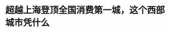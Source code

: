 <!DOCTYPE html>
<html lang="zh-CN">

<head>
    
<title>超越上海登顶全国消费第一城，这个西部城市凭什么_腾讯新闻</title>
<meta name="keywords" content="消费第一城,重庆,上海,消费,社零">
<meta name="description" content="本文来源：时代周报 作者：李杭重庆的消费数据又一次超过了上海。重庆市统计局数据显示，1-4月，重庆社会消费品零售总额5385.43亿元，同比增长4.4%。同期，上海社会消费品零售总额为5355.46亿元，同比下降0.3%。也就是说，重庆再次超过上海，成为当前中国消费总额最高的城市。事实上，自今年以来，重庆的社零总额持续超过上...">
<meta name="author" content="腾讯网">
<meta name="copyright" content="Copyright 1998 - 2025 Tencent. All Rights Reserved">
<meta property="og:type" content="news" />

<meta property="og:title" content="超越上海登顶全国消费第一城，这个西部城市凭什么_腾讯新闻" />
<meta property="og:description" content="本文来源：时代周报 作者：李杭重庆的消费数据又一次超过了上海。重庆市统计局数据显示，1-4月，重庆社会消费品零售总额5385.43亿元，同比增长4.4%。同期，上海社会消费品零售总额为5355.46亿元，同比下降0.3%。也就是说，重庆再次超过上海，成为当前中国消费总额最高的城市。事实上，自今年以来，重庆的社零总额持续超过上..." />
<meta property="og:url" content="https://news.qq.com/rain/a/20250529A08NTF00" />
<meta property="og:image" content="https://inews.gtimg.com/om_ls/OVg9jMWfoqYiZkcOJg9W5XBkxSWSLgJ1TntjyUfhWPwWUAA_640330/0" />
<meta property="article:author" content="时代周报" />
<meta property="article:published_time" content="2025-05-29 19:12:06" />
<meta property="category" content="house" />

<meta name="baidu-site-verification" content="jJeIJ5X7pP" />
    <meta charset="utf-8" />
<meta http-equiv="X-UA-Compatible" content="IE=Edge" />
<meta name="viewport" content="width=device-width, initial-scale=1, shrink-to-fit=no" />
<link rel="dns-prefetch" href="mat1.gtimg.com">
<link rel="dns-prefetch" href="i.news.qq.com">
<link rel="shortcut icon" href="https://mat1.gtimg.com/qqcdn/qqindex2021/favicon.ico">
<script nomodule="true" src="https://mat1.gtimg.com/qqcdn/qqindex2021/common-static/20240515201444/core3-37-1.min.js"></script>
<script>
  try {
    if (!window.IntersectionObserver) {
      var observerScript = document.createElement('script');
      observerScript.src = "https://mat1.gtimg.com/qqcdn/qqindex2021/common-static/20241024141058/intersection-observer-polyfill.js";
      document.head.appendChild(observerScript);
    }
  } catch (error) {}
</script>

<script>
  try {
    if (!Element.prototype.scrollTo) {
      var scrollScript = document.createElement('script');
      scrollScript.src = "https://mat1.gtimg.com/qqcdn/qqindex2021/common-static/20241025153001/scroll-behavior-polyfill.js";
      document.head.appendChild(scrollScript);
    }
  } catch (error) {}
</script>
<script>
  try {
    if ('scrollRestoration' in window.history) {
      window.history.scrollRestoration = 'manual';
    }
    window.isPcClient = Boolean(window.electron) && (
      window.navigator.userAgent.indexOf('pc-client') > 0 ||
      window.navigator.userAgent.indexOf('TencentNews') > 0
    );
  } catch {}
</script>
<script>
  try {
    if (window.isPcClient) {
      var bodyStyle = document.createElement('style');
      bodyStyle.innerText = 'body{ zoom: 0.95 }';
      document.head.appendChild(bodyStyle);
    }
  } catch {}
</script>
<script>
  window.DATA = {"url":"https://view.inews.qq.com/a/20250529A08NTF00","article_id":"20250529A08NTF00","article_type":"0","title":"超越上海登顶全国消费第一城，这个西部城市凭什么","desc":"本文来源：时代周报 作者：李杭重庆的消费数据又一次超过了上海。重庆市统计局数据显示，1-4月，重庆社会消费品零售总额5385.43亿元，同比增长4.4%。同期，上海社会消费品零售总额为5355.46亿元，同比下降0.3%。也就是说，重庆再次超过上海，成为当前中国消费总额最高的城市。事实上，自今年以来，重庆的社零总额持续超过上...","iNewsRecommendLevel":1,"abstract":"本文来源：时代周报 作者：李杭重庆的消费数据又一次超过了上海。重庆市统计局数据显示，1-4月，重庆社会消费品零售总额5385.43亿元，同比增长4.4%。同期，上海社会消费品零售总额为5355.46亿元，同比下降0.3%。也就是说，重庆再次超过上海，成为当前中国消费总额最高的城市。事实上，自今年以来，重庆的社零总额持续超过上...","catalog1":"house","ad_channel_sign":"house","introduction":"","media":"时代周报","media_id":"5493408","pubtime":"2025-05-29 19:12:06","comment_id":"8415966528","political":0,"cmsId":"20250529A08NTF00","cms_id":"20250529A08NTF00","closeAllAd":0,"closeAllFavorite":false,"originContent":{"directory":{"ai_list":[{"desc":"重庆消费数据再次超过上海","link":"AIPOS_0"},{"desc":"重庆社零总额持续超过上海的原因","link":"AIPOS_1"},{"desc":"重庆连续登顶“消费第一城”","link":"AIPOS_2"},{"desc":"重庆消费实力的多重支撑","link":"AIPOS_3"},{"desc":"重庆与上海的消费差距","link":"AIPOS_4"},{"desc":"重庆与上海的政策路径差异","link":"AIPOS_5"}],"enable":2,"list":null},"text":"\u003cdiv class=\"rich_media_content\"\u003e\u003cp\u003e本文来源：时代周报 作者：李杭\u003c/p\u003e\u003cp\u003e重庆的消费数据又一次超过了上海。\u003c/p\u003e\u003cp\u003e\u003c!--AIPOS_0--\u003e重庆市统计局数据显示，1-4月，重庆社会消费品零售总额5385.43亿元，同比增长4.4%。同期，上海社会消费品零售总额为5355.46亿元，同比下降0.3%。也就是说，重庆再次超过上海，成为当前中国消费总额最高的城市。\u003c!--MID_AD_0--\u003e\u003c!--EOP_0--\u003e\u003c/p\u003e\u003c!--MID_ARTICLE_AD_0--\u003e\u003c!--PARAGRAPH_0--\u003e\u003cp\u003e事实上，自今年以来，重庆的社零总额持续超过上海。数据显示，今年1-2月、一季度、1-4月，重庆社零总额依次为2831.83亿元、4204.32亿元、5385.43亿元，均高于上海同期的2777.4亿元、4057.45亿元和5355.46亿元。\u003c/p\u003e\u003cp style=\"text-align: center\" class=\"time-article-imgText-box\"\u003e \u003c!--IMG_0--\u003e  \u003c/p\u003e\u003cp\u003e为何会出现这一变化？\u003c!--AIPOS_1--\u003e中国社科院城市发展与环境研究中心研究员牛凤瑞告诉时代周报记者，重庆社零总额能够超过上海，得益于其庞大的人口基数，以及近期刺激消费政策对中低收入家庭更具吸引力等多方面因素共同作用。\u003c/p\u003e\u003cp style=\"text-align: center\" class=\"time-article-imgText-box\"\u003e \u003c!--IMG_1--\u003e \u003c/p\u003e\u003cp style=\"text-align: center\" class=\"qqnews_image_desc\"\u003e\u003cspan style=\"font-size: 14px\"\u003e\u003cspan style=\"color: rgb(102, 102, 102)\"\u003e重庆 图源：图虫创意 \u003c/span\u003e\u003c/span\u003e\u003c/p\u003e\u003cp\u003e民间也有更加通俗的解读：重庆房价收入比低于一线城市，市民有闲钱，消费意愿更强；加之重庆作为网红城市的辐射力，吸引全国游客“打卡”，促进了消费收入的增长。\u003c/p\u003e\u003cp\u003e那么，重庆的社零总额领先是否真的意味着其能够取代上海成为 “消费第一城”？\u003c/p\u003e\u003cp class=\"time-article-subtitle\"\u003e\u003cstrong\u003e连续登顶“消费第一城”\u003c/strong\u003e\u003c/p\u003e\u003cp\u003e\u003c!--AIPOS_2--\u003e回看过去五年，重庆的消费市场始终保持着强劲的增长势头。\u003c/p\u003e\u003cp\u003e2020年，重庆社消零总额达11787.2亿元，与上海、北京共同迈过万亿元大关，成为当年三个社零总额超万亿的城市之一。更是凭借1.3%的增速，在十大消费城市中位居首位。\u003c/p\u003e\u003cp\u003e四年后的2024年，重庆的消费实力再次提升，社零总额攀升至15677.37亿元，在全国七大消费“万亿之城”中排名第二，比北京高出了2116.81亿元。而自2025年以来，重庆更是首次超越上海，连续登顶“消费第一城”。\u003c!--MID_AD_1--\u003e\u003c!--EOP_1--\u003e\u003c/p\u003e\u003c!--MID_ARTICLE_AD_1--\u003e\u003c!--PARAGRAPH_1--\u003e\u003cp\u003e重庆究竟是如何实现这一系列跨越式突破的？\u003c/p\u003e\u003cp\u003e从数据上看，2025年1-4月，重庆餐饮收入和商品零售均保持较快增长，增速分别达到6.6%和4.0%。从商品零售来看，体育、娱乐用品类、通讯器材类等主要商品均呈现出两位数的增长势头。\u003c/p\u003e\u003cp\u003e相比之下，上海同期的消费市场则略显颓势，餐饮收入下降3.1%，商品零售额仅增长0.1%，金银珠宝、日用品、汽车等商品的零售额均呈下降态势。\u003c/p\u003e\u003cp\u003e透过数据挖掘本质，\u003c!--AIPOS_3--\u003e重庆的消费实力主要源于居民消费潜力释放、政策红利驱动等方面的多重支撑。\u003c/p\u003e\u003cp\u003e作为人口第一大市，重庆2024年常住人口3191.43万人，庞大的人口基数，使得这座西部经济第一城拥有天然的消费基本盘。\u003c/p\u003e\u003cp\u003e此外，与一线城市相比，近几年持续加力的“两新”政策在重庆更容易释放效能。\u003c/p\u003e\u003cp\u003e牛凤瑞认为，刺激消费政策对不同区域的刺激效果存在很大差异，例如家电补贴等政策对中低收入家庭吸引力更强。而重庆作为常住人口超3000万的特大直辖市，中低收入群体基数大、区县消费市场潜力足，政策红利更容易转化为消费动能。\u003c!--MID_AD_2--\u003e\u003c!--EOP_2--\u003e\u003c/p\u003e\u003c!--MID_ARTICLE_AD_2--\u003e\u003c!--PARAGRAPH_2--\u003e\u003cp\u003e流量经济也是一个不容忽视的因素。多年来，重庆凭借独特的城市景观和文旅IP长期位居“网红打卡地”前列，而今年五一假期前夕，重庆荣昌又因为卤鹅火爆全网，吸引全国游客打卡。\u003c/p\u003e\u003cp style=\"text-align: center\" class=\"time-article-imgText-box\"\u003e \u003c!--IMG_2--\u003e \u003c/p\u003e\u003cp style=\"text-align: center\" class=\"qqnews_image_desc\"\u003e\u003cspan style=\"font-size: 14px\"\u003e\u003cspan style=\"color: rgb(102, 102, 102)\"\u003e荣昌卤鹅 图源：时代周报 何珊珊/摄 \u003c/span\u003e\u003c/span\u003e\u003c/p\u003e\u003cp\u003e数据显示，五一假期期间，荣昌区共接待游客234.5万人次，同比增长168.2%；同期重庆共接待国内游客1858.31万人次，同比增长10.4%，以亮眼成绩再次彰显“8D魔幻城市”的强大吸引力。\u003c/p\u003e\u003cp class=\"time-article-subtitle\"\u003e\u003cstrong\u003e与上海仍有差距\u003c/strong\u003e\u003c/p\u003e\u003cp\u003e不过，重庆前4个月社零总额超过上海，并不能简单地视为重庆的消费实力已强过上海。\u003c/p\u003e\u003cp\u003e从数据来看，两城的社零总额差距已从1-2月的54.43亿元，缩小至29.97亿元。重庆能否领跑全年，仍悬而未决。\u003c/p\u003e\u003cp\u003e从城市规模看，2024年重庆常住人口为3191.43万人（上海为2480.26万人），地域面积更广，社零总额的高基数一定程度上源于人口总量优势。\u003c/p\u003e\u003cp\u003e而想要衡量一座城市的消费实力，除了社零总额外，居民人均消费支出、城市的商业资源聚集度、国际化程度等都是需要考虑的因素。\u003c/p\u003e\u003cp\u003e先以居民人均消费支出这一指标来看。在今年一季度31省份人均消费支出排名中，上海位列第一，达到14047元，同期重庆人均消费支出为7335元，排名第十，不仅比上海低了6712元，与江苏等东南沿海省份相比也存在较大差距。\u003c/p\u003e\u003cp\u003e从更综合的维度来看，城市消费活力是经济动能的重要体现，需要从长期的发展趋势、产业、国际市场竞争力等维度综合评判。上海，在消费生态的成熟度与辐射力上展现出显著优势，这正是重庆目前与上海的主要差距所在。\u003c/p\u003e\u003cp\u003e例如在商业资源聚集度方面，上海的全球零售商集聚度高达55%以上。2024年，上海举办各类品牌首发活动近3000场，新增首店1269家，17%以上为高能级首店。仅静安区，就在去年引进了首店234家，其中全球首店6家、亚洲首店3家、全国首店33家。\u003c!--MID_AD_3--\u003e\u003c!--EOP_3--\u003e\u003c/p\u003e\u003c!--MID_ARTICLE_AD_3--\u003e\u003c!--PARAGRAPH_3--\u003e\u003cp\u003e反观重庆，2024年共有389家品牌首店进驻各大商业项目，其中315家重庆首店、60家西南首店、14家全国首店，全国首店的占比为3.5%，首店能级与上海存在明显差距。\u003c/p\u003e\u003cp\u003e再看国际化程度，上海的消费市场对全球客群的吸引力更胜一筹。2024年，上海接待入境游客突破670.59万人次，同比激增84%，入境外国游客数量持续领跑全国，而同期重庆接待入境游客127万人次，与上海仍有不小差距。\u003c!--AIPOS_4--\u003e从这些数据不难看出，重庆在综合消费竞争力上，仍有很大的发展空间。\u003c!--MID_AD_4--\u003e\u003c!--EOP_4--\u003e\u003c/p\u003e\u003c!--MID_ARTICLE_AD_4--\u003e\u003c!--PARAGRAPH_4--\u003e\u003cp\u003e不过，为了缩小差距，重庆已经开始了冲刺模式。\u003c/p\u003e\u003cp\u003e今年4月，重庆印发《2025年重庆市扩消费“六大工程”实施方案》（下称《实施方案》）。该《实施方案》聚焦国际消费中心城市培育建设，围绕商品消费升级、服务消费扩容、新型消费培育等“六大工程”、25条具体举措为重点，整合全市资源、推动全域协同。\u003c/p\u003e\u003cp style=\"text-align: center\" class=\"time-article-imgText-box\"\u003e \u003c!--IMG_3--\u003e \u003c/p\u003e\u003cp style=\"text-align: center\" class=\"qqnews_image_desc\"\u003e\u003cspan style=\"font-size: 14px\"\u003e\u003cspan style=\"color: rgb(102, 102, 102)\"\u003e重庆 图源：网络 \u003c/span\u003e\u003c/span\u003e\u003c/p\u003e\u003cp\u003e根据《实施方案》目标，重庆要力争2025年全市社会消费品零售总额增速达5%、高于全国平均水平；商业增加值增速6%以上、高于全市\u003c!--VERTICAL_CARD_BEGIN_0--\u003eGDP\u003c!--VERTICAL_CARD_END_0--\u003e增速。\u003c/p\u003e\u003cp\u003e上海则于5月21日印发了《上海市提振消费专项行动方案》，把城乡居民增收行动放在了首要位置，并根据自身禀赋，出台了一系列消费提质措施。\u003c/p\u003e\u003cp\u003e\u003c!--AIPOS_5--\u003e而两地政策路径也折射出发展逻辑的差异：重庆侧重扩大消费规模筑牢基本盘，上海则聚焦提升消费能级巩固领先地位。\u003c/p\u003e\u003cp\u003e从这场消费中心城市的差异化竞争中也不难发现，消费早已超越单一的经济指标范畴，成为城市发展模式与能级较量的关键赛道。\u003c/p\u003e\u003cdiv powered-by=\"qqnews_ex-editor\"\u003e\u003c/div\u003e\u003cstyle\u003e.rich_media_content{--news-tabel-th-night-color: #444444;--news-font-day-color: #333;--news-font-night-color: #d9d9d9;--news-bottom-distance: 22px}.rich_media_content p:not([data-exeditor-arbitrary-box=image-box]){letter-spacing:.5px;line-height:30px;margin-bottom:var(--news-bottom-distance);word-wrap:break-word}.rich_media_content{color:var(--news-font-day-color);font-size:18px}@media(prefers-color-scheme:dark){body:not([data-weui-theme=light]):not([dark-mode-disable=true]) .rich_media_content p:not([data-exeditor-arbitrary-box=image-box]){letter-spacing:.5px;line-height:30px;margin-bottom:var(--news-bottom-distance);word-wrap:break-word}body:not([data-weui-theme=light]):not([dark-mode-disable=true]) .rich_media_content{color:var(--news-font-night-color)}}.data_color_scheme_dark .rich_media_content p:not([data-exeditor-arbitrary-box=image-box]){letter-spacing:.5px;line-height:30px;margin-bottom:var(--news-bottom-distance);word-wrap:break-word}.data_color_scheme_dark .rich_media_content{color:var(--news-font-night-color)}.data_color_scheme_dark .rich_media_content{font-size:18px}.rich_media_content p[data-exeditor-arbitrary-box=image-box]{margin-bottom:11px}.rich_media_content\u003ediv:not(.qnt-video),.rich_media_content\u003esection{margin-bottom:var(--news-bottom-distance)}.rich_media_content hr{margin-bottom:var(--news-bottom-distance)}.rich_media_content .link_list{margin:0;margin-top:20px;min-height:0!important}.rich_media_content blockquote{background:#f9f9f9;border-left:6px solid #ccc;margin:1.5em 10px;padding:.5em 10px}.rich_media_content blockquote p{margin-bottom:0!important}.data_color_scheme_dark .rich_media_content blockquote{background:#323232}@media(prefers-color-scheme:dark){body:not([data-weui-theme=light]):not([dark-mode-disable=true]) .rich_media_content blockquote{background:#323232}}.rich_media_content ol[data-ex-list]{--ol-start: 1;--ol-list-style-type: decimal;list-style-type:none;counter-reset:olCounter calc(var(--ol-start,1) - 1);position:relative}.rich_media_content ol[data-ex-list]\u003eli\u003e:first-child::before{content:counter(olCounter,var(--ol-list-style-type)) '. ';counter-increment:olCounter;font-variant-numeric:tabular-nums;display:inline-block}.rich_media_content ul[data-ex-list]{--ul-list-style-type: circle;list-style-type:none;position:relative}.rich_media_content ul[data-ex-list].nonUnicode-list-style-type\u003eli\u003e:first-child::before{content:var(--ul-list-style-type) ' ';font-variant-numeric:tabular-nums;display:inline-block;transform:scale(0.5)}.rich_media_content ul[data-ex-list].unicode-list-style-type\u003eli\u003e:first-child::before{content:var(--ul-list-style-type) ' ';font-variant-numeric:tabular-nums;display:inline-block;transform:scale(0.8)}.rich_media_content ol:not([data-ex-list]){padding-left:revert}.rich_media_content ul:not([data-ex-list]){padding-left:revert}.rich_media_content table{display:table;border-collapse:collapse;margin-bottom:var(--news-bottom-distance)}.rich_media_content table th,.rich_media_content table td{word-wrap:break-word;border:1px solid #ddd;white-space:nowrap;padding:2px 5px}.rich_media_content table th{font-weight:700;background-color:#f0f0f0;text-align:left}.rich_media_content table p{margin-bottom:0!important}.data_color_scheme_dark .rich_media_content table th{background:var(--news-tabel-th-night-color)}@media(prefers-color-scheme:dark){body:not([data-weui-theme=light]):not([dark-mode-disable=true]) .rich_media_content table th{background:var(--news-tabel-th-night-color)}}.rich_media_content .qqnews_image_desc,.rich_media_content p[type=om-image-desc]{line-height:20px!important;text-align:center!important;font-size:14px!important;color:#666!important}.rich_media_content div[data-exeditor-arbitrary-box=wrap]:not([data-exeditor-arbitrary-box-special-style]){max-width:100%}.rich_media_content .qqnews-content{--wmfont: 0;--wmcolor: transparent;font-size:var(--wmfont);color:var(--wmcolor);line-height:var(--wmfont)!important;margin-bottom:var(--wmfont)!important}.rich_media_content .qqnews_sign_emphasis{background:#f7f7f7}.rich_media_content .qqnews_sign_emphasis ol{word-wrap:break-word;border:none;color:#5c5c5c;line-height:28px;list-style:none;margin:14px 0 6px;padding:16px 15px 4px}.rich_media_content .qqnews_sign_emphasis p{margin-bottom:12px!important}.rich_media_content .qqnews_sign_emphasis ol\u003eli\u003ep{padding-left:30px}.rich_media_content .qqnews_sign_emphasis ol\u003eli{list-style:none}.rich_media_content .qqnews_sign_emphasis ol\u003eli\u003ep:first-child::before{margin-left:-30px;content:counter(olCounter,decimal) ''!important;counter-increment:olCounter!important;font-variant-numeric:tabular-nums!important;background:#37f;border-radius:2px;color:#fff;font-size:15px;font-style:normal;text-align:center;line-height:18px;width:18px;height:18px;margin-right:12px;position:relative;top:-1px}.data_color_scheme_dark .rich_media_content .qqnews_sign_emphasis{background:#262626}.data_color_scheme_dark .rich_media_content .qqnews_sign_emphasis ol\u003eli\u003ep{color:#a9a9a9}@media(prefers-color-scheme:dark){body:not([data-weui-theme=light]):not([dark-mode-disable=true]) .rich_media_content .qqnews_sign_emphasis{background:#262626}body:not([data-weui-theme=light]):not([dark-mode-disable=true]) .rich_media_content .qqnews_sign_emphasis ol\u003eli\u003ep{color:#a9a9a9}}.rich_media_content h1,.rich_media_content h2,.rich_media_content h3,.rich_media_content h4,.rich_media_content h5,.rich_media_content h6{margin-bottom:var(--news-bottom-distance);font-weight:700}.rich_media_content h1{font-size:20px}.rich_media_content h2,.rich_media_content h3{font-size:19px}.rich_media_content h4,.rich_media_content h5,.rich_media_content h6{font-size:18px}.rich_media_content li:empty{display:none}.rich_media_content ul,.rich_media_content ol{margin-bottom:var(--news-bottom-distance)}.rich_media_content div\u003ep:only-child{margin-bottom:0!important}.rich_media_content .cms-cke-widget-title-wrap p{margin-bottom:0!important}\u003c/style\u003e\u003c/div\u003e","version":"v2"},"originAttribute":{"IMG_0":{"bigOrigUrl":"https://inews.gtimg.com/om_bt/Ot1mPqlrlsG9Uc_rrBnJCDVrgMjX4pM2-5U0_O-vy3ukwAA/0","compressUrl":"https://inews.gtimg.com/om_bt/Ot1mPqlrlsG9Uc_rrBnJCDVrgMjX4pM2-5U0_O-vy3ukwAA/641","desc":"","fullPic":"1","height":121,"imgurl0":"https://inews.gtimg.com/om_bt/Ot1mPqlrlsG9Uc_rrBnJCDVrgMjX4pM2-5U0_O-vy3ukwAA/0","imgurl1000":"https://inews.gtimg.com/om_bt/Ot1mPqlrlsG9Uc_rrBnJCDVrgMjX4pM2-5U0_O-vy3ukwAA/1000","islong":0,"origUrl":"https://inews.gtimg.com/om_bt/Ot1mPqlrlsG9Uc_rrBnJCDVrgMjX4pM2-5U0_O-vy3ukwAA/641","size":107,"style":"display: inline-block; max-width: 100%; width: 960px","thumb":"https://inews.gtimg.com/om_bt/Ot1mPqlrlsG9Uc_rrBnJCDVrgMjX4pM2-5U0_O-vy3ukwAA_181x181s/0","url":"https://inews.gtimg.com/om_bt/Ot1mPqlrlsG9Uc_rrBnJCDVrgMjX4pM2-5U0_O-vy3ukwAA/641","width":641},"IMG_1":{"bigOrigUrl":"https://inews.gtimg.com/om_bt/OcQdbiCYuPa4dTDYbTHVOdzT_hIOSwY36JsOcldk1NwEcAA/0","compressUrl":"https://inews.gtimg.com/om_bt/OcQdbiCYuPa4dTDYbTHVOdzT_hIOSwY36JsOcldk1NwEcAA/641","desc":"","fullPic":"1","height":427,"imgurl0":"https://inews.gtimg.com/om_bt/OcQdbiCYuPa4dTDYbTHVOdzT_hIOSwY36JsOcldk1NwEcAA/0","imgurl1000":"https://inews.gtimg.com/om_bt/OcQdbiCYuPa4dTDYbTHVOdzT_hIOSwY36JsOcldk1NwEcAA/1000","islong":0,"origUrl":"https://inews.gtimg.com/om_bt/OcQdbiCYuPa4dTDYbTHVOdzT_hIOSwY36JsOcldk1NwEcAA/641","size":442,"style":"display: inline-block; max-width: 100%; width: 960px","thumb":"https://inews.gtimg.com/om_bt/OcQdbiCYuPa4dTDYbTHVOdzT_hIOSwY36JsOcldk1NwEcAA_181x181s/0","url":"https://inews.gtimg.com/om_bt/OcQdbiCYuPa4dTDYbTHVOdzT_hIOSwY36JsOcldk1NwEcAA/641","width":641},"IMG_2":{"bigOrigUrl":"https://inews.gtimg.com/om_bt/O0pN1W5zYziwNbZL9W31IXrLDVNVKlpgDNiykAAIqUS_oAA/0","compressUrl":"https://inews.gtimg.com/om_bt/O0pN1W5zYziwNbZL9W31IXrLDVNVKlpgDNiykAAIqUS_oAA/641","desc":"","fullPic":"1","height":360,"imgurl0":"https://inews.gtimg.com/om_bt/O0pN1W5zYziwNbZL9W31IXrLDVNVKlpgDNiykAAIqUS_oAA/0","imgurl1000":"https://inews.gtimg.com/om_bt/O0pN1W5zYziwNbZL9W31IXrLDVNVKlpgDNiykAAIqUS_oAA/1000","islong":0,"origUrl":"https://inews.gtimg.com/om_bt/O0pN1W5zYziwNbZL9W31IXrLDVNVKlpgDNiykAAIqUS_oAA/641","size":375,"style":"display: inline-block; max-width: 100%; width: 960px","thumb":"https://inews.gtimg.com/om_bt/O0pN1W5zYziwNbZL9W31IXrLDVNVKlpgDNiykAAIqUS_oAA_181x181s/0","url":"https://inews.gtimg.com/om_bt/O0pN1W5zYziwNbZL9W31IXrLDVNVKlpgDNiykAAIqUS_oAA/641","width":641},"IMG_3":{"bigOrigUrl":"https://inews.gtimg.com/om_bt/OaUANJbw4cypUx4e9HWFa9l1R99Vo8EFo5UXduNL3cYykAA/0","compressUrl":"https://inews.gtimg.com/om_bt/OaUANJbw4cypUx4e9HWFa9l1R99Vo8EFo5UXduNL3cYykAA/641","desc":"","fullPic":"1","height":427,"imgurl0":"https://inews.gtimg.com/om_bt/OaUANJbw4cypUx4e9HWFa9l1R99Vo8EFo5UXduNL3cYykAA/0","imgurl1000":"https://inews.gtimg.com/om_bt/OaUANJbw4cypUx4e9HWFa9l1R99Vo8EFo5UXduNL3cYykAA/1000","islong":0,"origUrl":"https://inews.gtimg.com/om_bt/OaUANJbw4cypUx4e9HWFa9l1R99Vo8EFo5UXduNL3cYykAA/1000","size":2071,"style":"display: inline-block; max-width: 100%; width: 960px","thumb":"https://inews.gtimg.com/om_bt/OaUANJbw4cypUx4e9HWFa9l1R99Vo8EFo5UXduNL3cYykAA_181x181s/0","url":"https://inews.gtimg.com/om_bt/OaUANJbw4cypUx4e9HWFa9l1R99Vo8EFo5UXduNL3cYykAA/641","width":641},"VERTICAL_CARD_BEGIN_0":{"a_version":"21_android_7.4.57","desc":"GDP","detail_url":"qqnews://article_9528?act=ai_chat\u0026vertical_card_type=ai\u0026vertical_card_desc=GDP\u0026a_version=21_android_7.4.57\u0026i_version=11.0_qqnews_7.4.70","i_version":"11.0_qqnews_7.4.70","previous_context":"、25条具体举措为重点，整合全市资源、推动全域协同。  重庆 图源：网络 根据《实施方案》目标，重庆要力争2025年全市社会消费品零售总额增速达5%、高于全国平均水平；商业增加值增速6%以上、高于全市","subsequent_context":"增速。上海则于5月21日印发了《上海市提振消费专项行动方案》，把城乡居民增收行动放在了首要位置，并根据自身禀赋，出台了一系列消费提质措施。而两地政策路径也折射出发展逻辑的差异：重庆侧重扩大消费规模筑牢","type":"ai","url":"qqnews://article_9528?act=ai_chat\u0026vertical_card_type=ai\u0026vertical_card_desc=GDP\u0026jumpinfo=%7B%22scene%22%3A%22algo_scribe_words%22%2C%22sentence%22%3A%22GDP%22%2C%22sentenceContext%22%3A%22%E3%80%8125%E6%9D%A1%E5%85%B7%E4%BD%93%E4%B8%BE%E6%8E%AA%E4%B8%BA%E9%87%8D%E7%82%B9%EF%BC%8C%E6%95%B4%E5%90%88%E5%85%A8%E5%B8%82%E8%B5%84%E6%BA%90%E3%80%81%E6%8E%A8%E5%8A%A8%E5%85%A8%E5%9F%9F%E5%8D%8F%E5%90%8C%E3%80%82++%E9%87%8D%E5%BA%86+%E5%9B%BE%E6%BA%90%EF%BC%9A%E7%BD%91%E7%BB%9C+%E6%A0%B9%E6%8D%AE%E3%80%8A%E5%AE%9E%E6%96%BD%E6%96%B9%E6%A1%88%E3%80%8B%E7%9B%AE%E6%A0%87%EF%BC%8C%E9%87%8D%E5%BA%86%E8%A6%81%E5%8A%9B%E4%BA%892025%E5%B9%B4%E5%85%A8%E5%B8%82%E7%A4%BE%E4%BC%9A%E6%B6%88%E8%B4%B9%E5%93%81%E9%9B%B6%E5%94%AE%E6%80%BB%E9%A2%9D%E5%A2%9E%E9%80%9F%E8%BE%BE5%25%E3%80%81%E9%AB%98%E4%BA%8E%E5%85%A8%E5%9B%BD%E5%B9%B3%E5%9D%87%E6%B0%B4%E5%B9%B3%EF%BC%9B%E5%95%86%E4%B8%9A%E5%A2%9E%E5%8A%A0%E5%80%BC%E5%A2%9E%E9%80%9F6%25%E4%BB%A5%E4%B8%8A%E3%80%81%E9%AB%98%E4%BA%8E%E5%85%A8%E5%B8%82%7BGDP%7D%E5%A2%9E%E9%80%9F%E3%80%82%E4%B8%8A%E6%B5%B7%E5%88%99%E4%BA%8E5%E6%9C%8821%E6%97%A5%E5%8D%B0%E5%8F%91%E4%BA%86%E3%80%8A%E4%B8%8A%E6%B5%B7%E5%B8%82%E6%8F%90%E6%8C%AF%E6%B6%88%E8%B4%B9%E4%B8%93%E9%A1%B9%E8%A1%8C%E5%8A%A8%E6%96%B9%E6%A1%88%E3%80%8B%EF%BC%8C%E6%8A%8A%E5%9F%8E%E4%B9%A1%E5%B1%85%E6%B0%91%E5%A2%9E%E6%94%B6%E8%A1%8C%E5%8A%A8%E6%94%BE%E5%9C%A8%E4%BA%86%E9%A6%96%E8%A6%81%E4%BD%8D%E7%BD%AE%EF%BC%8C%E5%B9%B6%E6%A0%B9%E6%8D%AE%E8%87%AA%E8%BA%AB%E7%A6%80%E8%B5%8B%EF%BC%8C%E5%87%BA%E5%8F%B0%E4%BA%86%E4%B8%80%E7%B3%BB%E5%88%97%E6%B6%88%E8%B4%B9%E6%8F%90%E8%B4%A8%E6%8E%AA%E6%96%BD%E3%80%82%E8%80%8C%E4%B8%A4%E5%9C%B0%E6%94%BF%E7%AD%96%E8%B7%AF%E5%BE%84%E4%B9%9F%E6%8A%98%E5%B0%84%E5%87%BA%E5%8F%91%E5%B1%95%E9%80%BB%E8%BE%91%E7%9A%84%E5%B7%AE%E5%BC%82%EF%BC%9A%E9%87%8D%E5%BA%86%E4%BE%A7%E9%87%8D%E6%89%A9%E5%A4%A7%E6%B6%88%E8%B4%B9%E8%A7%84%E6%A8%A1%E7%AD%91%E7%89%A2%22%2C%22source%22%3A%22article_sharepage_scribewords%22%7D","urls":{"qqcom":{"pc_url":"qqnews://article_9528?act=ai_chat\u0026vertical_card_type=ai\u0026vertical_card_desc=GDP\u0026jumpinfo=%7B%22scene%22%3A%22algo_scribe_words%22%2C%22sentence%22%3A%22GDP%22%2C%22sentenceContext%22%3A%22%E3%80%8125%E6%9D%A1%E5%85%B7%E4%BD%93%E4%B8%BE%E6%8E%AA%E4%B8%BA%E9%87%8D%E7%82%B9%EF%BC%8C%E6%95%B4%E5%90%88%E5%85%A8%E5%B8%82%E8%B5%84%E6%BA%90%E3%80%81%E6%8E%A8%E5%8A%A8%E5%85%A8%E5%9F%9F%E5%8D%8F%E5%90%8C%E3%80%82++%E9%87%8D%E5%BA%86+%E5%9B%BE%E6%BA%90%EF%BC%9A%E7%BD%91%E7%BB%9C+%E6%A0%B9%E6%8D%AE%E3%80%8A%E5%AE%9E%E6%96%BD%E6%96%B9%E6%A1%88%E3%80%8B%E7%9B%AE%E6%A0%87%EF%BC%8C%E9%87%8D%E5%BA%86%E8%A6%81%E5%8A%9B%E4%BA%892025%E5%B9%B4%E5%85%A8%E5%B8%82%E7%A4%BE%E4%BC%9A%E6%B6%88%E8%B4%B9%E5%93%81%E9%9B%B6%E5%94%AE%E6%80%BB%E9%A2%9D%E5%A2%9E%E9%80%9F%E8%BE%BE5%25%E3%80%81%E9%AB%98%E4%BA%8E%E5%85%A8%E5%9B%BD%E5%B9%B3%E5%9D%87%E6%B0%B4%E5%B9%B3%EF%BC%9B%E5%95%86%E4%B8%9A%E5%A2%9E%E5%8A%A0%E5%80%BC%E5%A2%9E%E9%80%9F6%25%E4%BB%A5%E4%B8%8A%E3%80%81%E9%AB%98%E4%BA%8E%E5%85%A8%E5%B8%82%7BGDP%7D%E5%A2%9E%E9%80%9F%E3%80%82%E4%B8%8A%E6%B5%B7%E5%88%99%E4%BA%8E5%E6%9C%8821%E6%97%A5%E5%8D%B0%E5%8F%91%E4%BA%86%E3%80%8A%E4%B8%8A%E6%B5%B7%E5%B8%82%E6%8F%90%E6%8C%AF%E6%B6%88%E8%B4%B9%E4%B8%93%E9%A1%B9%E8%A1%8C%E5%8A%A8%E6%96%B9%E6%A1%88%E3%80%8B%EF%BC%8C%E6%8A%8A%E5%9F%8E%E4%B9%A1%E5%B1%85%E6%B0%91%E5%A2%9E%E6%94%B6%E8%A1%8C%E5%8A%A8%E6%94%BE%E5%9C%A8%E4%BA%86%E9%A6%96%E8%A6%81%E4%BD%8D%E7%BD%AE%EF%BC%8C%E5%B9%B6%E6%A0%B9%E6%8D%AE%E8%87%AA%E8%BA%AB%E7%A6%80%E8%B5%8B%EF%BC%8C%E5%87%BA%E5%8F%B0%E4%BA%86%E4%B8%80%E7%B3%BB%E5%88%97%E6%B6%88%E8%B4%B9%E6%8F%90%E8%B4%A8%E6%8E%AA%E6%96%BD%E3%80%82%E8%80%8C%E4%B8%A4%E5%9C%B0%E6%94%BF%E7%AD%96%E8%B7%AF%E5%BE%84%E4%B9%9F%E6%8A%98%E5%B0%84%E5%87%BA%E5%8F%91%E5%B1%95%E9%80%BB%E8%BE%91%E7%9A%84%E5%B7%AE%E5%BC%82%EF%BC%9A%E9%87%8D%E5%BA%86%E4%BE%A7%E9%87%8D%E6%89%A9%E5%A4%A7%E6%B6%88%E8%B4%B9%E8%A7%84%E6%A8%A1%E7%AD%91%E7%89%A2%22%2C%22source%22%3A%22article_sharepage_scribewords%22%7D"},"web":{"h5_url":"qqnews://article_9528?act=ai_chat\u0026vertical_card_type=ai\u0026vertical_card_desc=GDP\u0026jumpinfo=%7B%22scene%22%3A%22algo_scribe_words%22%2C%22sentence%22%3A%22GDP%22%2C%22sentenceContext%22%3A%22%E3%80%8125%E6%9D%A1%E5%85%B7%E4%BD%93%E4%B8%BE%E6%8E%AA%E4%B8%BA%E9%87%8D%E7%82%B9%EF%BC%8C%E6%95%B4%E5%90%88%E5%85%A8%E5%B8%82%E8%B5%84%E6%BA%90%E3%80%81%E6%8E%A8%E5%8A%A8%E5%85%A8%E5%9F%9F%E5%8D%8F%E5%90%8C%E3%80%82++%E9%87%8D%E5%BA%86+%E5%9B%BE%E6%BA%90%EF%BC%9A%E7%BD%91%E7%BB%9C+%E6%A0%B9%E6%8D%AE%E3%80%8A%E5%AE%9E%E6%96%BD%E6%96%B9%E6%A1%88%E3%80%8B%E7%9B%AE%E6%A0%87%EF%BC%8C%E9%87%8D%E5%BA%86%E8%A6%81%E5%8A%9B%E4%BA%892025%E5%B9%B4%E5%85%A8%E5%B8%82%E7%A4%BE%E4%BC%9A%E6%B6%88%E8%B4%B9%E5%93%81%E9%9B%B6%E5%94%AE%E6%80%BB%E9%A2%9D%E5%A2%9E%E9%80%9F%E8%BE%BE5%25%E3%80%81%E9%AB%98%E4%BA%8E%E5%85%A8%E5%9B%BD%E5%B9%B3%E5%9D%87%E6%B0%B4%E5%B9%B3%EF%BC%9B%E5%95%86%E4%B8%9A%E5%A2%9E%E5%8A%A0%E5%80%BC%E5%A2%9E%E9%80%9F6%25%E4%BB%A5%E4%B8%8A%E3%80%81%E9%AB%98%E4%BA%8E%E5%85%A8%E5%B8%82%7BGDP%7D%E5%A2%9E%E9%80%9F%E3%80%82%E4%B8%8A%E6%B5%B7%E5%88%99%E4%BA%8E5%E6%9C%8821%E6%97%A5%E5%8D%B0%E5%8F%91%E4%BA%86%E3%80%8A%E4%B8%8A%E6%B5%B7%E5%B8%82%E6%8F%90%E6%8C%AF%E6%B6%88%E8%B4%B9%E4%B8%93%E9%A1%B9%E8%A1%8C%E5%8A%A8%E6%96%B9%E6%A1%88%E3%80%8B%EF%BC%8C%E6%8A%8A%E5%9F%8E%E4%B9%A1%E5%B1%85%E6%B0%91%E5%A2%9E%E6%94%B6%E8%A1%8C%E5%8A%A8%E6%94%BE%E5%9C%A8%E4%BA%86%E9%A6%96%E8%A6%81%E4%BD%8D%E7%BD%AE%EF%BC%8C%E5%B9%B6%E6%A0%B9%E6%8D%AE%E8%87%AA%E8%BA%AB%E7%A6%80%E8%B5%8B%EF%BC%8C%E5%87%BA%E5%8F%B0%E4%BA%86%E4%B8%80%E7%B3%BB%E5%88%97%E6%B6%88%E8%B4%B9%E6%8F%90%E8%B4%A8%E6%8E%AA%E6%96%BD%E3%80%82%E8%80%8C%E4%B8%A4%E5%9C%B0%E6%94%BF%E7%AD%96%E8%B7%AF%E5%BE%84%E4%B9%9F%E6%8A%98%E5%B0%84%E5%87%BA%E5%8F%91%E5%B1%95%E9%80%BB%E8%BE%91%E7%9A%84%E5%B7%AE%E5%BC%82%EF%BC%9A%E9%87%8D%E5%BA%86%E4%BE%A7%E9%87%8D%E6%89%A9%E5%A4%A7%E6%B6%88%E8%B4%B9%E8%A7%84%E6%A8%A1%E7%AD%91%E7%89%A2%22%2C%22source%22%3A%22article_sharepage_scribewords%22%7D"}}},"VERTICAL_CARD_END_0":{"show_type":"6"}},"selfDeclare":{},"userAddress":"广东","card":{"chlid":"5493408","chlname":"时代周报","desc":"网罗时下财经热点、关注政策、经济、企业走向，专业视角深度剖析，让您每天掌握一手资讯。致力影响有影响力的人！","icon":"http://inews.gtimg.com/newsapp_ls/0/12943432976_200200/0","msgEntry":1,"uin":"ec08c5b8b89a9f97998d25bfe95e667f6d","update_frequency":"0","vip_desc":"时代周报官方账号","vip_icon_night":"https://inews.gtimg.com/newsapp_bt/0/1128171011183_4151/0","vip_place":"left","vip_type":"20006","vip_icon":"https://inews.gtimg.com/newsapp_bt/0/1128164013310_1586/0","vip_type_new":"20006","suid":"8QMX3Xxa5YIduzo=","liveInfo":{},"cpLevel":1},"interationCount":{"like":5,"collect":2,"share":4},"payment_info":{},"article_is_pay":false,"payment_column_info_v1":{"is_column_pay":false,"read_count_all":0},"tag_info_item":null,"contentWordsNum":2233,"extraProperty":{"FeedbackDetailDisableInsert":0,"zanSkinType":""},"relateWelfare":{},"aiSwitch":true,"isOversize":false,"videoArr":[]};
</script>
<script>
  window.channelInfo = {"channelConfig":{"channelNav":[{"_auto_id":"1","active_alien_img":"","alien_img":"","channel_id":"news_news_home","is_local":"0","link":"https://www.qq.com","name_cn":"首页","name_en":"home"},{"_auto_id":"2","active_alien_img":"","alien_img":"","channel_id":"news_news_top","is_local":"0","link":"","name_cn":"要闻","name_en":"news"},{"_auto_id":"4","active_alien_img":"","alien_img":"","channel_id":"news_news_bj","is_local":"1","link":"","name_cn":"北京","name_en":"bj"},{"_auto_id":"5","active_alien_img":"","alien_img":"","channel_id":"news_news_finance","is_local":"0","link":"","name_cn":"财经","name_en":"finance"},{"_auto_id":"6","active_alien_img":"","alien_img":"","channel_id":"news_news_tech","is_local":"0","link":"","name_cn":"科技","name_en":"tech"},{"_auto_id":"7","active_alien_img":"","alien_img":"","channel_id":"tv","is_local":"0","link":"https://v.qq.com/channel/tv/?ptag=qqnews","name_cn":"电视剧","name_en":"tv"},{"_auto_id":"8","active_alien_img":"","alien_img":"","channel_id":"news_news_qa","is_local":"0","link":"","name_cn":"热问","name_en":"qa"},{"_auto_id":"9","active_alien_img":"","alien_img":"","channel_id":"news_news_ent","is_local":"0","link":"","name_cn":"娱乐","name_en":"ent"},{"_auto_id":"10","active_alien_img":"","alien_img":"","channel_id":"variety","is_local":"0","link":"https://v.qq.com/channel/variety/?ptag=qqnews","name_cn":"综艺","name_en":"variety"},{"_auto_id":"11","active_alien_img":"","alien_img":"","channel_id":"news_news_sports","is_local":"0","link":"","name_cn":"体育","name_en":"sports"},{"_auto_id":"13","active_alien_img":"","alien_img":"","channel_id":"news_news_nba","is_local":"0","link":"","name_cn":"NBA","name_en":"nba"},{"_auto_id":"14","active_alien_img":"","alien_img":"","channel_id":"news_news_world","is_local":"0","link":"","name_cn":"国际","name_en":"world"},{"_auto_id":"15","active_alien_img":"","alien_img":"","channel_id":"news_news_mil","is_local":"0","link":"","name_cn":"军事","name_en":"milite"},{"_auto_id":"16","active_alien_img":"","alien_img":"","channel_id":"news_news_auto","is_local":"0","link":"","name_cn":"汽车","name_en":"auto"},{"_auto_id":"17","active_alien_img":"","alien_img":"","channel_id":"news_news_house","is_local":"0","link":"","name_cn":"房产","name_en":"house"},{"_auto_id":"18","active_alien_img":"","alien_img":"","channel_id":"news_news_edu","is_local":"0","link":"","name_cn":"教育","name_en":"edu"},{"_auto_id":"19","active_alien_img":"","alien_img":"","channel_id":"news_news_antip","is_local":"0","link":"","name_cn":"健康","name_en":"health"},{"_auto_id":"20","active_alien_img":"","alien_img":"","channel_id":"news_news_video","is_local":"0","link":"","name_cn":"视频","name_en":"video"},{"_auto_id":"21","active_alien_img":"","alien_img":"","channel_id":"news_news_game","is_local":"0","link":"","name_cn":"游戏","name_en":"games"},{"_auto_id":"22","active_alien_img":"","alien_img":"","channel_id":"news_news_nchupin","is_local":"0","link":"","name_cn":"眼界","name_en":"chupin"},{"_auto_id":"24","active_alien_img":"","alien_img":"","channel_id":"news_news_football","is_local":"0","link":"","name_cn":"足球","name_en":"football"},{"_auto_id":"25","active_alien_img":"","alien_img":"","channel_id":"news_news_kepu","is_local":"0","link":"","name_cn":"科学","name_en":"kepu"},{"_auto_id":"26","active_alien_img":"","alien_img":"","channel_id":"news_news_digi","is_local":"0","link":"","name_cn":"数码","name_en":"digi"},{"_auto_id":"28","active_alien_img":"","alien_img":"","channel_id":"ymzx","is_local":"0","link":"https://gamer.qq.com/v2/cloudgame/game/96897?ichannel=txxwpc0Ftxxwpc1","name_cn":"元梦之星","name_en":"news_news_ymzx"},{"_auto_id":"31","active_alien_img":"","alien_img":"","channel_id":"movie","is_local":"0","link":"https://v.qq.com/channel/movie/?ptag=qqnews","name_cn":"电影","name_en":"movie"},{"_auto_id":"32","active_alien_img":"","alien_img":"","channel_id":"news_news_esport","is_local":"0","link":"","name_cn":"电竞","name_en":"esport"},{"_auto_id":"34","active_alien_img":"","alien_img":"","channel_id":"news_news_history","is_local":"0","link":"","name_cn":"历史","name_en":"history"},{"_auto_id":"35","active_alien_img":"","alien_img":"","channel_id":"news_news_baby","is_local":"0","link":"","name_cn":"育儿","name_en":"baby"},{"_auto_id":"36","active_alien_img":"","alien_img":"","channel_id":"hbjy","is_local":"0","link":"https://gp.qq.com/act/a20250421mnqlx/news.shtml","name_cn":"和平精英","name_en":"news_news_hbjy"},{"_auto_id":"37","active_alien_img":"","alien_img":"","channel_id":"cloud_gamer","is_local":"0","link":"https://gamer.qq.com/?ichannel=txxwpc0Ftxxwpc1","name_cn":"云游戏","name_en":"cloud_gamer"},{"_auto_id":"38","active_alien_img":"","alien_img":"","channel_id":"news_news_lic","is_local":"0","link":"","name_cn":"理财","name_en":"finance_licai"},{"_auto_id":"39","active_alien_img":"","alien_img":"","channel_id":"news_news_istock","is_local":"0","link":"","name_cn":"股票","name_en":"finance_stock"},{"_auto_id":"40","active_alien_img":"","alien_img":"","channel_id":"ren_min_shi_pin","is_local":"0","link":"https://news.qq.com/omn/author/8QMd3Hld74cbujbY?tab=om_video","name_cn":"人民视频","name_en":"ren_min_shi_pin"},{"_auto_id":"41","active_alien_img":"","alien_img":"","channel_id":"news_news_weather","is_local":"0","link":"https://tianqi.qq.com/index.htm","name_cn":"天气","name_en":"weather"}]}};
</script>
<script>
  window.articleConfig = {"rightConfig":[{"_auto_id":"1","category_key":"default","modules":"{\"moduleList\":[{\"title\":\"作者其他文章\",\"id\":\"user_article\"},{\"title\":\"精选视频\",\"id\":\"video_album\",\"videoType\":\"tag\",\"videoId\":\"aUepxrtchGM=\",\"isSticky\":0},{\"title\":\"下载条\",\"id\":\"download_banner\",\"isSticky\":1},{\"title\":\"热点榜\",\"id\":\"hot_rank_list\",\"isSticky\":1},{\"title\":\"广告推广\",\"id\":\"ssp_ad_module\",\"category\":\"ad_ssp\",\"loid\":\"109\",\"isSticky\":1},{\"title\":\"广告推广位\",\"id\":\"c2s_ad_module\",\"category\":\"right_c2s\",\"path\":\"QQcom_all_Rectangle-1|QQcom_all_Rectangle-2|QQcom_all_Rectangle-3\",\"isSticky\":1}]}"},{"_auto_id":"2","category_key":"ent","modules":"{\"moduleList\":[{\"title\":\"作者其他文章\",\"id\":\"user_article\"},{\"title\":\"精选视频\",\"id\":\"video_album\",\"videoType\":\"tag\",\"videoId\":\"aUepxrtchGM=\"},{\"title\":\"下载条\",\"id\":\"download_banner\",\"isSticky\":1},{\"title\":\"热点榜\",\"id\":\"hot_rank_list\",\"isSticky\":1},{\"title\":\"广告推广\",\"id\":\"ssp_ad_module\",\"category\":\"ad_ssp\",\"loid\":\"109\",\"isSticky\":1},{\"title\":\"广告推广\",\"id\":\"ssp_ad_module\",\"category\":\"ad_ssp\",\"loid\":\"117\",\"isSticky\":1}]}"},{"_auto_id":"3","category_key":"game","modules":"{\"moduleList\":[{\"title\":\"作者其他文章\",\"id\":\"user_article\"},{\"title\":\"精选视频\",\"id\":\"video_album\",\"videoType\":\"tag\",\"videoId\":\"aUepxrtchGM=\"},{\"title\":\"热门游戏\",\"id\":\"recommend_game\",\"isSticky\":0},{\"title\":\"下载条\",\"id\":\"download_banner\",\"isSticky\":1},{\"title\":\"热点榜\",\"id\":\"hot_rank_list\",\"isSticky\":1},{\"title\":\"广告推广\",\"id\":\"ssp_ad_module\",\"category\":\"ad_ssp\",\"loid\":\"109\",\"isSticky\":1},{\"title\":\"广告推广位\",\"id\":\"c2s_ad_module\",\"category\":\"right_c2s\",\"path\":\"QQcom_all_Rectangle-1|QQcom_all_Rectangle-2|QQcom_all_Rectangle-3\",\"isSticky\":1}]}"},{"_auto_id":"4","category_key":"tech","modules":"{\"moduleList\":[{\"title\":\"作者其他文章\",\"id\":\"user_article\"},{\"title\":\"精选视频\",\"id\":\"video_album\",\"videoType\":\"tag\",\"videoId\":\"aUepxrtchGM=\"},{\"title\":\"下载条\",\"id\":\"download_banner\",\"isSticky\":1},{\"title\":\"热点榜\",\"id\":\"hot_rank_list\",\"isSticky\":1},{\"title\":\"广告推广\",\"id\":\"ssp_ad_module\",\"category\":\"ad_ssp\",\"loid\":\"109\",\"isSticky\":1},{\"title\":\"广告推广位\",\"id\":\"c2s_ad_module\",\"category\":\"right_c2s\",\"path\":\"QQcom_all_Rectangle-1|QQcom_all_Rectangle-2|QQcom_all_Rectangle-3\",\"isSticky\":1}]}"},{"_auto_id":"5","category_key":"finance","modules":"{\"moduleList\":[{\"title\":\"作者其他文章\",\"id\":\"user_article\"},{\"title\":\"精选视频\",\"id\":\"video_album\",\"videoType\":\"tag\",\"videoId\":\"aUepxrtchGM=\"},{\"title\":\"下载条\",\"id\":\"download_banner\",\"isSticky\":1},{\"title\":\"热点榜\",\"id\":\"hot_rank_list\",\"isSticky\":1},{\"title\":\"广告推广\",\"id\":\"ssp_ad_module\",\"category\":\"ad_ssp\",\"loid\":\"109\",\"isSticky\":1},{\"title\":\"广告推广位\",\"id\":\"c2s_ad_module\",\"category\":\"right_c2s\",\"path\":\"QQcom_all_Rectangle-1|QQcom_all_Rectangle-2|QQcom_all_Rectangle-3\",\"isSticky\":1}]}"},{"_auto_id":"6","category_key":"news","modules":"{\"moduleList\":[{\"title\":\"作者其他文章\",\"id\":\"user_article\"},{\"title\":\"精选视频\",\"id\":\"video_album\",\"videoType\":\"tag\",\"videoId\":\"aUepxrtchGM=\"},{\"title\":\"下载条\",\"id\":\"download_banner\",\"isSticky\":1},{\"title\":\"热点榜\",\"id\":\"hot_rank_list\",\"isSticky\":1},{\"title\":\"广告推广\",\"id\":\"ssp_ad_module\",\"category\":\"ad_ssp\",\"loid\":\"109\",\"isSticky\":1},{\"title\":\"广告推广位\",\"id\":\"c2s_ad_module\",\"category\":\"right_c2s\",\"path\":\"QQcom_all_Rectangle-1|QQcom_all_Rectangle-2|QQcom_all_Rectangle-3\",\"isSticky\":1}]}"},{"_auto_id":"7","category_key":"fashion","modules":"{\"moduleList\":[{\"title\":\"作者其他文章\",\"id\":\"user_article\"},{\"title\":\"精选视频\",\"id\":\"video_album\",\"videoType\":\"tag\",\"videoId\":\"aUepxrtchGM=\"},{\"title\":\"下载条\",\"id\":\"download_banner\",\"isSticky\":1},{\"title\":\"热点榜\",\"id\":\"hot_rank_list\",\"isSticky\":1},{\"title\":\"广告推广\",\"id\":\"ssp_ad_module\",\"category\":\"ad_ssp\",\"loid\":\"109\",\"isSticky\":1},{\"title\":\"广告推广位\",\"id\":\"c2s_ad_module\",\"category\":\"right_c2s\",\"path\":\"QQcom_all_Rectangle-1|QQcom_all_Rectangle-2|QQcom_all_Rectangle-3\",\"isSticky\":1}]}"},{"_auto_id":"8","category_key":"sports","modules":"{\"moduleList\":[{\"title\":\"作者其他文章\",\"id\":\"user_article\"},{\"title\":\"精选视频\",\"id\":\"video_album\",\"videoType\":\"tag\",\"videoId\":\"aUepxrtchGM=\"},{\"title\":\"下载条\",\"id\":\"download_banner\",\"isSticky\":1},{\"title\":\"热点榜\",\"id\":\"hot_rank_list\",\"isSticky\":1},{\"title\":\"广告推广\",\"id\":\"ssp_ad_module\",\"category\":\"ad_ssp\",\"loid\":\"109\",\"isSticky\":1},{\"title\":\"广告推广位\",\"id\":\"c2s_ad_module\",\"category\":\"right_c2s\",\"path\":\"QQcom_all_Rectangle-1|QQcom_all_Rectangle-2|QQcom_all_Rectangle-3\",\"isSticky\":1}]}"},{"_auto_id":"9","category_key":"health","modules":"{\"moduleList\":[{\"title\":\"作者其他文章\",\"id\":\"user_article\"},{\"title\":\"精选视频\",\"id\":\"video_album\",\"videoType\":\"tag\",\"videoId\":\"aUepxrtchGM=\"},{\"title\":\"下载条\",\"id\":\"download_banner\",\"isSticky\":1},{\"title\":\"热点榜\",\"id\":\"hot_rank_list\",\"isSticky\":1},{\"title\":\"广告推广\",\"id\":\"ssp_ad_module\",\"category\":\"ad_ssp\",\"loid\":\"109\",\"isSticky\":1},{\"title\":\"广告推广位\",\"id\":\"c2s_ad_module\",\"category\":\"right_c2s\",\"path\":\"QQcom_all_Rectangle-1|QQcom_all_Rectangle-2|QQcom_all_Rectangle-3\",\"isSticky\":1}]}"},{"_auto_id":"10","category_key":"nba","modules":"{\"moduleList\":[{\"title\":\"作者其他文章\",\"id\":\"user_article\"},{\"title\":\"精选视频\",\"id\":\"video_album\",\"videoType\":\"tag\",\"videoId\":\"aUepxrtchGM=\"},{\"title\":\"下载条\",\"id\":\"download_banner\",\"isSticky\":1},{\"title\":\"热点榜\",\"id\":\"hot_rank_list\",\"isSticky\":1},{\"title\":\"广告推广\",\"id\":\"ssp_ad_module\",\"category\":\"ad_ssp\",\"loid\":\"109\",\"isSticky\":1},{\"title\":\"广告推广位\",\"id\":\"c2s_ad_module\",\"category\":\"right_c2s\",\"path\":\"QQcom_all_Rectangle-1|QQcom_all_Rectangle-2|QQcom_all_Rectangle-3\",\"isSticky\":1}]}"},{"_auto_id":"11","category_key":"edu","modules":"{\"moduleList\":[{\"title\":\"作者其他文章\",\"id\":\"user_article\"},{\"title\":\"精选视频\",\"id\":\"video_album\",\"videoType\":\"tag\",\"videoId\":\"aUWpxLNdg2c=\"},{\"title\":\"下载条\",\"id\":\"download_banner\",\"isSticky\":1},{\"title\":\"热点榜\",\"id\":\"hot_rank_list\",\"isSticky\":1},{\"title\":\"广告推广\",\"id\":\"ssp_ad_module\",\"category\":\"ad_ssp\",\"loid\":\"109\",\"isSticky\":1},{\"title\":\"广告推广位\",\"id\":\"c2s_ad_module\",\"category\":\"right_c2s\",\"path\":\"QQcom_all_Rectangle-1|QQcom_all_Rectangle-2|QQcom_all_Rectangle-3\",\"isSticky\":1}]}"},{"_auto_id":"12","category_key":"ad","modules":"{\"moduleList\":[{\"title\":\"广告推广\",\"id\":\"ssp_ad_module\",\"category\":\"ad_ssp\",\"loid\":\"109\",\"isSticky\":1},{\"title\":\"广告推广位\",\"id\":\"c2s_ad_module\",\"category\":\"right_c2s\",\"path\":\"QQcom_all_Rectangle-1|QQcom_all_Rectangle-2|QQcom_all_Rectangle-3\",\"isSticky\":1}]}"}],"tonglanAdConfig":[{"_auto_id":"1","modules":"{\"moduleList\":[{\"title\":\"广告推广位\",\"id\":\"top\",\"category\":\"top_c2s\",\"path\":\"QQcom_all_Width1-1\"},{\"title\":\"广告推广位\",\"id\":\"bottom\",\"category\":\"bottom_c2s\",\"path\":\"QQcom_all_Width1-2\"}]}"}],"bottomConfig":[],"videoAdConfig":[{"_auto_id":"1","normal_time":"10","switch":"1","video_count":"0","video_time":"0"}],"rightGameConfig":[{"_auto_id":"2","desc":"连续登录送游戏钻石，群雄共聚称霸沙城","icon":"https://inews.gtimg.com/newsapp_bt/0/0627161037914_3816/0","link":"https://s.iwan.qq.com/opengame/tenvideo/index.html?hidestatusbar=1&hidetitlebar=1&immersive=1&syswebview=1&landscape=1&gameid=49085&url=https%3A%2F%2Fgz-file.91ninthpalace.com%2Fwzzx%2Findex_tencent_iwan.html%20&ref_ele=90015","name":"王者之心2"},{"_auto_id":"3","desc":"上线送VIP！万人同屏横扫沙城","icon":"https://inews.gtimg.com/newsapp_bt/0/0627155752146_4584/0","link":"https://s.iwan.qq.com/opengame/tenvideo/index.html?hidestatusbar=1&hidetitlebar=1&immersive=1&landscape=1&syswebview=1&gameid=47203&url=https%3A%2F%2Fcqss2login.bigrnet.com%2Fiwan%2Fh5%2Fplay%2Floading&ref_ele=90015","name":"传奇盛世"},{"_auto_id":"4","desc":"超高爆率，经典玩法","icon":"https://inews.gtimg.com/newsapp_bt/0/0627160641137_9103/0","link":"https://s.iwan.qq.com/opengame/tenvideo/index.html?hidestatusbar=1&hidetitlebar=1&immersive=1&syswebview=1&gameid=43803&url=https%3A%2F%2Fsdk.mxzgame.com%2FGames%2Fportal%2F108337%2FTXVApp&ref_ele=90015","name":"新不良人"},{"_auto_id":"6","desc":"超多福利登录即领，海量游戏任你畅玩","icon":"https://inews.gtimg.com/newsapp_bt/0/111315495935_3595/0","link":"https://dldir3.qq.com/minigamefile/webdownloads/QQGameMini_silent_1002020001_cid0.exe","name":"QQ游戏大厅"},{"_auto_id":"7","desc":"纯正经典玩法，欢乐挑战赛火热来袭","icon":"https://inews.gtimg.com/newsapp_bt/0/070918050891_4971/0","link":"https://minigame.qq.com/h5game_frame_test/?appid=200904&ifid=1502020001","name":"欢乐斗地主"},{"_auto_id":"8","desc":"新服大放送，享赚你就来","icon":"https://inews.gtimg.com/newsapp_bt/0/0627154608860_7318/0","link":"https://s.iwan.qq.com/opengame/tenvideo/index.html?hidestatusbar=1&hidetitlebar=1&immersive=1&syswebview=1&landscape=1&gameid=43403&url=https%3A%2F%2Flogin-wxxyx2-bzsc.jikewan.com%2Fgame%2Fcqtxvideo.html&ref_ele=90015","name":"百战沙城"},{"_auto_id":"9","desc":"全新极速版本爽玩！送新武魂转换卡","icon":"https://inews.gtimg.com/newsapp_bt/0/1016115936984_7153/0","link":"https://s.iwan.qq.com/opengame/tenvideo/index.html?hidestatusbar=1&hidetitlebar=1&immersive=1&syswebview=1&gameid=51477&url=https%3A%2F%2Fh5sdk.cdqcwl.com%2Fsdk%2Ftxaiwandefault%2Fce43a6806214ed5b3e2227ca7e99e27a%2F2231&ref_ele=90015","name":"斗罗大陆"},{"_auto_id":"10","desc":"原汁原味，正版授权","icon":"https://inews.gtimg.com/newsapp_bt/0/0627160844946_1794/0","link":"https://s.iwan.qq.com/opengame/tenvideo/index.html?hidetitlebar=1&immersive=1&syswebview=1&landscape=1&gameid=37275&url=https%3A%2F%2Fsdk.mxzgame.com%2FGames%2Fportal%2F100211%2FTXVApp&ref_ele=90015","name":"原始传奇"},{"_auto_id":"11","desc":"登录领神秘巨星，打造巅峰阵容","icon":"https://inews.gtimg.com/newsapp_bt/0/0701170959368_8122/0","link":"https://s.iwan.qq.com/opengame/tenvideo/index.html?hidestatusbar=1&hidetitlebar=1&immersive=1&syswebview=1&gameid=40591&url=https%3A%2F%2Frh.diaigame.com%2Fh5plat%2Fplay%2Fpackage_code%2FP0012462&ref_ele=90015","name":"巅峰冠军足球"},{"_auto_id":"12","desc":"赛季制实时PVP联机对战","icon":"https://inews.gtimg.com/newsapp_bt/0/0701165259701_7142/0","link":"https://s.iwan.qq.com/opengame/tenvideo/index.html?hidestatusbar=1&hidetitlebar=1&immersive=1&syswebview=1&gameid=49634&url=https%3A%2F%2Ffootball.shenshoucdn.com%2Ffootball_new%2Fh5%2Ftxsp%2Findex.html&ref_ele=90015","name":"球场风云"},{"_auto_id":"13","desc":"专注超爽打宝体验","icon":"https://inews.gtimg.com/newsapp_bt/0/0627154956673_3154/0","link":"https://s.iwan.qq.com/opengame/tenvideo/index.html?hidestatusbar=1&hidetitlebar=1&immersive=1&syswebview=1&gameid=41057&url=https%3A%2F%2Fh5apily.fire2333.com%2Fh5sdk%2Ftxshipin%2Findex%2F3200222%2F3200112&ref_ele=90015","name":"传奇至尊"},{"_auto_id":"16","desc":"火爆新服，福利满满","icon":"https://inews.gtimg.com/newsapp_bt/0/0701171307639_4759/0","link":"https://s.iwan.qq.com/opengame/tenvideo/index.html?hidestatusbar=1&hidetitlebar=1&immersive=1&syswebview=1&gameid=50335&url=https%3A%2F%2Fh5-union-cdn.pptgame.cn%2Findex.html%3Ftx_package_id%3D10202%20&ref_ele=90015","name":"火源战纪"},{"_auto_id":"17","desc":"魔幻风格，超大场面","icon":"https://inews.gtimg.com/newsapp_bt/0/0701171500721_6895/0","link":"https://s.iwan.qq.com/opengame/tenvideo/index.html?hidestatusbar=1&hidetitlebar=1&immersive=1&syswebview=1&gameid=33112&url=https%3A%2F%2Fcsjs-tx.ebibi.com%2Fgame%2Fh5iwan-wwzs%2Fmain%2Findex.html&ref_ele=90015","name":"万王之神"},{"_auto_id":"19","desc":"经典神话背景，高清细腻画质","icon":"https://inews.gtimg.com/newsapp_bt/0/0709181543493_4955/0","link":"https://s.iwan.qq.com/opengame/tenvideo/index.html?hidestatusbar=1&hidetitlebar=1&immersive=1&syswebview=1&gameid=39686&url=https%3A%2F%2Fsdk.gz.1253361160.clb.myqcloud.com%2FGames%2Fportal%2F108311%2FTXVApp&ref_ele=90015","name":"凡人神将传"}]};
</script>
<script src="https://mat1.gtimg.com/www/js/emonitor/custom_ed041a23.js" charset="utf-8"></script>
<script>
  try {
    window.emonitorIns = emonitor.create({
      name: 'newsqq_normalArticle',
      atta: {
        name: 'newsqq',
      },
      mode: '007',
    });
  } catch (err) {
    console.warn(err);
  }
</script>
<link href="https://mat1.gtimg.com/qqcdn/qqindex2021/common-static/hel/qqnews-pc-dc_20250529072057/static/css/static.css" rel="stylesheet">

<script>window.__HEL_PRESET_META__={"qqnews-pc-components":{"app":{"id":1366,"name":"qqnews-pc-components","app_group_name":"qqnews-pc-components","proj_ver":{"map":{},"utime":0},"online_version":"qqnews-pc-components_20250515055747","build_version":"qqnews-pc-components_20250529071843","update_at":"2025-05-29T11:19:37.000Z","desc":"set by [init], from container [formal.pc.dc.sz100952] worker [1]"},"version":{"sub_app_name":"qqnews-pc-components","sub_app_version":"qqnews-pc-components_20250529071843","src_map":{"webDirPath":"https://mat1.gtimg.com/qqcdn/qqindex2021/common-static/hel/qqnews-pc-components_20250529071843","htmlIndexSrc":"https://mat1.gtimg.com/qqcdn/qqindex2021/common-static/hel/qqnews-pc-components_20250529071843/index.html","extractMode":"all","iframeSrc":"","chunkCssSrcList":["https://mat1.gtimg.com/qqcdn/qqindex2021/common-static/hel/qqnews-pc-components_20250529071843/static/css/index.css"],"chunkJsSrcList":["https://mat1.gtimg.com/qqcdn/qqindex2021/common-static/hel/qqnews-pc-components_20250529071843/static/js/index.js"],"staticCssSrcList":[],"staticJsSrcList":["https://mat1.gtimg.com/qqcdn/qqindex2021/static/20231212123233/react.production.min.js","https://mat1.gtimg.com/qqcdn/qqindex2021/static/20231212123233/react-dom.production.min.js","https://mat1.gtimg.com/qqcdn/qqindex2021/common-static/hel/hel-base-v16.js"],"relativeCssSrcList":[],"relativeJsSrcList":[],"privCssSrcList":[],"srvModSrcList":[],"srvModSrcIndex":"","headAssetList":[{"tag":"staticScript","append":false,"attrs":{"src":"https://mat1.gtimg.com/qqcdn/qqindex2021/static/20231212123233/react.production.min.js"}},{"tag":"staticScript","append":false,"attrs":{"src":"https://mat1.gtimg.com/qqcdn/qqindex2021/static/20231212123233/react-dom.production.min.js"}},{"tag":"staticScript","append":false,"attrs":{"src":"https://mat1.gtimg.com/qqcdn/qqindex2021/common-static/hel/hel-base-v16.js"}},{"tag":"script","append":true,"attrs":{"src":"https://mat1.gtimg.com/qqcdn/qqindex2021/common-static/hel/qqnews-pc-components_20250529071843/static/js/index.js","defer":""}},{"tag":"link","append":true,"attrs":{"href":"https://mat1.gtimg.com/qqcdn/qqindex2021/common-static/hel/qqnews-pc-components_20250529071843/static/css/index.css","rel":"stylesheet"}}],"bodyAssetList":[]},"update_at":"2025-05-29T11:19:36.000Z","create_at":"2025-05-29T11:19:36.000Z","_worker_id":"1","_is_backup":true}}}</script>
<script>window.__VIEW_PATH__="article.ejs";</script>
</head>

<body id="dc-normal-body">
  <div id="top-nav"></div>
  <div id="topAd"></div>
  <div class="qqweb-pc-content ">
    <div class="content-left">
      <div class="content">
        <div class="left-tool" id="left-tool"></div>
                <div class="content-article">
            <div id="article-column-tag"></div>
            <h1>超越上海登顶全国消费第一城，这个西部城市凭什么</h1>
            <div id="article-author"></div>
            <div id="article-content"></div>
          <div id="article-status"></div>
          <div id="relate-question"></div>
          <div class="recommend-con" id="ArticleBottom"></div>
        </div>
      </div>
      <div id="article-comment"></div>
      <div id="recommend"></div>
      <div id="bottomAd"></div>
      <div id="article-footer"></div>
    </div>
    <div id="content-right" class="content-right"></div>
  </div>
  <div id="go-top"></div>
  <script>
    var navDom = document.getElementById('top-nav');
    if (window.isPcClient && navDom) {
      navDom.style.height = '0';
    }
  </script>
    <script type="text/javascript">
  var TIME_BEFORE_LOAD_CRYSTAL = Date.now();
</script>
<script src="https://mat1.gtimg.com/qqcdn/qqindex2021/advertisement/qqdc/crystal.202504291215.min.js" id="l_qq_com"></script>
<script type="text/javascript">
  if (typeof crystal === 'undefined' && Math.random() <= 1) {
    (function() {
      var TIME_AFTER_LOAD_CRYSTAL = Date.now();
      var img = new Image(1, 1);
      img.src = "//dp3.qq.com/qqcom/?adb=1&dm=new&err=1002&blockjs=" + (TIME_AFTER_LOAD_CRYSTAL - TIME_BEFORE_LOAD_CRYSTAL);
    })();
  }
</script>
    <iframe style="display: none;" src="https://i.news.qq.com/web_backend/getWebPacUid"></iframe>
<script src="https://mat1.gtimg.com/qqcdn/qqindex2021/common-static/20240805160928/react.production.min.js"></script>
<script src="https://mat1.gtimg.com/qqcdn/qqindex2021/common-static/20240805160928/react-dom.production.min.js"></script>
<script src="https://mat1.gtimg.com/qqcdn/qqindex2021/common-static/20241018171503/universal-report.min.js"></script>
<script defer type="text/javascript" src="https://mat1.gtimg.com/qqcdn/qqindex2021/libs/barrier/aria.js?appid=9327b8b06379d9d1728bbfbe2025ef9c" charset="utf-8"></script>
<script defer src="https://t.captcha.qq.com/TCaptcha.js"></script>
<script>document.cookie="hel_err=;path=/;";</script>
<script src="https://mat1.gtimg.com/qqcdn/qqindex2021/common-static/hel/hel-base-v16.js"></script>
<script src="https://mat1.gtimg.com/qqcdn/qqindex2021/common-static/hel/qqnews-pc-hel-entry_20250117174052/static/js/index.js"></script>
<link rel="preload" href="https://mat1.gtimg.com/qqcdn/qqindex2021/common-static/hel/qqnews-pc-dc_20250529072057/static/js/static.js" as="script">
<link rel="preload" href="https://mat1.gtimg.com/qqcdn/qqindex2021/common-static/hel/qqnews-pc-components_20250529071843/static/js/index.js" as="script">
<script>window.loadProject("https://mat1.gtimg.com/qqcdn/qqindex2021/common-static/hel/qqnews-pc-dc_20250529072057/static/js/static.js");</script>
<iframe id="videoFrame" style="display: none;" src="https://video.qq.com/cookie/sync_qqnews.html"></iframe>
</body>

</html>
